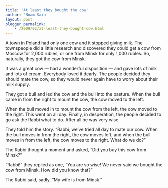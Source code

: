 ```yaml
---
title: 'At least they bought the cow'
author: 'Noam Sain'
layout: post
blogger_permalink:
    - /2009/02/at-least-they-bought-cow.html
---
```


A town in Poland had only one cow and it stopped giving milk. The townspeople did a little research and discovered they could get a cow from Moscow for 2,000 rubles, or one from Minsk for only 1,000 rubles. So, naturally, they got the cow from Minsk.

It was a great cow — had a wonderful disposition — and gave lots of milk and lots of cream. Everybody loved it dearly. The people decided they should mate the cow, so they would never again have to worry about their milk supply.

They got a bull and led the cow and the bull into the pasture. When the bull came in from the right to mount the cow, the cow moved to the left.

When the bull moved in to mount the cow from the left, the cow moved to the right. This went on all day. Finally, in desperation, the people decided to go ask the Rabbi what to do. After all he was very wise.

They told him the story. “Rabbi, we’ve tried all day to mate our cow. When the bull moves in from the right, the cow moves left, and when the bull moves in from the left, the cow moves to the right. What do we do?”

The Rabbi thought a moment and asked, “Did you buy this cow from Minsk?”

“Rabbi!” they replied as one, “You are so wise! We never said we bought the cow from Minsk. How did you know that?”

The Rabbi said, sadly, “My wife is from Minsk.”